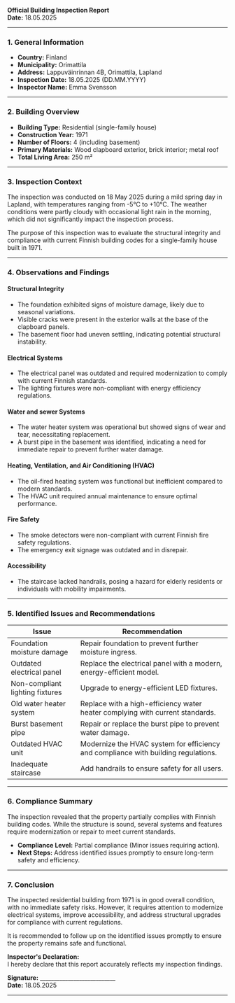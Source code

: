 

**Official Building Inspection Report**  
**Date:** 18.05.2025  

---

### **1. General Information**

- **Country:** Finland  
- **Municipality:** Orimattila  
- **Address:** Lappuväinrinnan 4B, Orimattila, Lapland  
- **Inspection Date:** 18.05.2025 (DD.MM.YYYY)  
- **Inspector Name:** Emma Svensson  

---

### **2. Building Overview**

- **Building Type:** Residential (single-family house)  
- **Construction Year:** 1971  
- **Number of Floors:** 4 (including basement)  
- **Primary Materials:** Wood clapboard exterior, brick interior; metal roof  
- **Total Living Area:** 250 m²  

---

### **3. Inspection Context**

The inspection was conducted on 18 May 2025 during a mild spring day in Lapland, with temperatures ranging from -5°C to +10°C. The weather conditions were partly cloudy with occasional light rain in the morning, which did not significantly impact the inspection process.

The purpose of this inspection was to evaluate the structural integrity and compliance with current Finnish building codes for a single-family house built in 1971.  

---

### **4. Observations and Findings**

#### **Structural Integrity**  
- The foundation exhibited signs of moisture damage, likely due to seasonal variations.  
- Visible cracks were present in the exterior walls at the base of the clapboard panels.  
- The basement floor had uneven settling, indicating potential structural instability.  

#### **Electrical Systems**  
- The electrical panel was outdated and required modernization to comply with current Finnish standards.  
- The lighting fixtures were non-compliant with energy efficiency regulations.  

#### **Water and sewer Systems**  
- The water heater system was operational but showed signs of wear and tear, necessitating replacement.  
- A burst pipe in the basement was identified, indicating a need for immediate repair to prevent further water damage.  

#### **Heating, Ventilation, and Air Conditioning (HVAC)**  
- The oil-fired heating system was functional but inefficient compared to modern standards.  
- The HVAC unit required annual maintenance to ensure optimal performance.  

#### **Fire Safety**  
- The smoke detectors were non-compliant with current Finnish fire safety regulations.  
- The emergency exit signage was outdated and in disrepair.  

#### **Accessibility**  
- The staircase lacked handrails, posing a hazard for elderly residents or individuals with mobility impairments.  

---

### **5. Identified Issues and Recommendations**

| **Issue**                          | **Recommendation**                                                                 |
|-------------------------------------|-----------------------------------------------------------------------------------|
| Foundation moisture damage           | Repair foundation to prevent further moisture ingress.                           |
| Outdated electrical panel           | Replace the electrical panel with a modern, energy-efficient model.               |
| Non-compliant lighting fixtures     | Upgrade to energy-efficient LED fixtures.                                       |
| Old water heater system             | Replace with a high-efficiency water heater complying with current standards.       |
| Burst basement pipe                 | Repair or replace the burst pipe to prevent water damage.                         |
| Outdated HVAC unit                  | Modernize the HVAC system for efficiency and compliance with building regulations.|
| Inadequate staircase               | Add handrails to ensure safety for all users.                                    |

---

### **6. Compliance Summary**

The inspection revealed that the property partially complies with Finnish building codes. While the structure is sound, several systems and features require modernization or repair to meet current standards.

- **Compliance Level:** Partial compliance (Minor issues requiring action).  
- **Next Steps:** Address identified issues promptly to ensure long-term safety and efficiency.  

---

### **7. Conclusion**

The inspected residential building from 1971 is in good overall condition, with no immediate safety risks. However, it requires attention to modernize electrical systems, improve accessibility, and address structural upgrades for compliance with current regulations.

It is recommended to follow up on the identified issues promptly to ensure the property remains safe and functional.  

**Inspector's Declaration:**  
I hereby declare that this report accurately reflects my inspection findings.  

**Signature:** ___________________________  
**Date:** 18.05.2025  

---